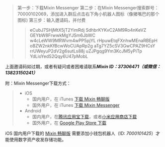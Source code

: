 > 第一步：下载Mixin Messenger
> 第二步：在Mixin Messenger搜索群号：70000102069，添加进入群后点击右下角小机器人图标（像猪嘴巴的那个图标)
> 第三步：输入邀请码，并付费
>> eCubJ7SHjMtX5jT2YimRdj
>> SdhbrKYKvC2AM9Ro4nKeVZ
>> GEYbW8FrwwkMgYJSm6JbWC
>> w4cLeWW9MRWvm4wPP5pjYL
>> rHpuwEtqFXnhwMEnaRBEpH
>> oBZW2nkKfBcwWoCUApRp2g
>> aTg7YZ5cSV3GwCPAZ9HCsY
>> rrUWeyuP2dV2g6sutLs88j
>> uZJPgqg9Ym3KcJM5yPiTp
>> YdLioYedS2Qqy6U47pMobL

上面邀请码如过期，或者有疑问或者困难请联系***Mixin ID：37306471（或微信：13823150241）***

附：Mixin Messenger下载方式：

> * iOS
>   * 国内用户，在 iTunes [下载 Mixin 畅聊版](https://apps.apple.com/cn/app/mixin-%E5%AF%86%E4%BF%A1%E7%95%85%E8%81%8A%E7%89%88/id1457938019)
>   * 国外用户，在 iTunes [下载 Mixin Messenger](https://apps.apple.com/app/mixin/id1322324266)
> * Android
>   * 国内用户，在[腾讯应用宝下载](https://a.app.qq.com/o/simple.jsp?pkgname=one.mixin.messenger)，或者[小米应用商店下载](http://app.mi.com/details?id=one.mixin.messenger)
>   * 国外用户，在 [Google Play Store 下载](https://play.google.com/store/apps/details?id=one.mixin.messenger)

iOS 国内用户下载的 [Mixin 畅聊版](https://apps.apple.com/cn/app/mixin-%E5%AF%86%E4%BF%A1%E7%95%85%E8%81%8A%E7%89%88/id1457938019) 需要添加小钱包机器人（ID: *7000101425*）才能使用数字资产收发存储功能。

